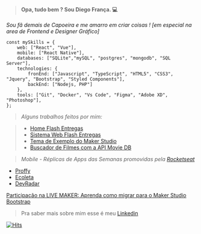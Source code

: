 > #### Opa, tudo bem ? Sou Diego França. :computer:

*Sou fã demais de Capoeira e me amarro em criar coisas ! [em especial na area de Frontend e Designer Gráfico]*

```
const mySkills = {
    web: ["React", "Vue"],
    mobile: ["React Native"],
    databases: ["SQLite","mySQL", "postgres", "mongodb", "SQL Server"],
    technologies: {
        fronEnd: ["Javascript", "TypeScript", "HTML5", "CSS3", "Jquery", "Bootstrap", "Styled Components"],
        backEnd: ["Nodejs, PHP"]
    },
    tools: ["Git", "Docker", "Vs Code", "Figma", "Adobe XD", "Photoshop"],
};

```
> *Alguns trabalhos feitos por mim:*

> - [Home Flash Entregas](https://www.flashentregas.com.br/)
> - [Sistema Web Flash Entregas](https://appweb.flashentregas.com.br/login)
> - [Tema de Exemplo do Maker Studio](https://hotelaria.softwell.com.br/hotelariaboot/open.do?sys=HOT)
> - [Buscador de Filmes com a API Movie DB](https://pwa-app-host.firebaseapp.com/)

> *Mobile - Réplicas de Apps das Semanas promovidas pela [Rocketseat](https://rocketseat.com.br/)*

- [Proffy](https://youtu.be/OgZzTEvcQ2k)
- [Ecoleta](https://youtu.be/pAZP_almlO0)
- [DevRadar](https://youtu.be/aIn4unl43dc)

[Participação na LIVE MAKER: Aprenda como migrar para o Maker Studio Bootstrap](https://youtu.be/3qJZ5zEjx6U?t=1221)

> Pra saber mais sobre mim esse é meu [Linkedin](https://www.linkedin.com/in/diego-fran%C3%A7a-aa66ba78/)

<!-- Github Stats
![Diego Status](https://github-readme-stats.vercel.app/api?username=diegofranca92&show_icons=true)
-->

[![Hits](https://hits.seeyoufarm.com/api/count/incr/badge.svg?url=https%3A%2F%2Fgithub.com%2Fdiegofranca92&count_bg=%23E7A309&title_bg=%23555555&icon=&icon_color=%23E7E7E7&title=Visitas&edge_flat=false)](https://hits.seeyoufarm.com)
